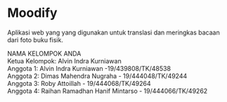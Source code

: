 # Moodify
Aplikasi web yang yang digunakan untuk translasi dan  meringkas bacaan dari foto buku fisik. <br/>

NAMA KELOMPOK ANDA  <br/>
Ketua Kelompok: Alvin Indra Kurniawan  <br/>
Anggota 1: Alvin Indra Kurniawan -19/439808/TK/48538 <br/>
Anggota 2:  Dimas Mahendra Nugraha - 19/444048/TK/49244 <br/>
Anggota 3: Roby Attoillah - 19/444068/TK/49264  <br/>
Anggota 4: Raihan Ramadhan Hanif Mintarso - 19/444066/TK/49262 <br/>


<!-- aplikasi web ini akan memproses photo buku fisik yang kita input, setelahnya akan diproses dam akan menampilkan text hasil ringkasan dari foto buku.
untuk skematik kerangkanya seperti berukut>> <br/>

#### Skematik
![image info](./assets/skematik_PR5.png) <br/>

#### Paparan 
Pada Project ini, menggunakan NextJs sebagai framework ReactJs untuk keperluan frontendnya. dan akan dideploy menggunakan azure app service.
pada bagian frontend nantinya akan menuntun pengguna untuk melakukan input foto buku fisik yang ingin mereka dapatkan hasil ringkasannya. <br/>

setelah foto tersebut diterima selanjutnya akan diteruskan ke azure app service untuk keperluan backend yang akan disimpan data sementaranya di CosmosDB.<br/>
pada bagian backend terdapat beberaoa flow yang berlangsung:<br/>

1. Foto akan diproses dan dibaca oleh azure cognitive service-computer vision dan didapatkan isi text dari foto yang diinput tadi.<br/>
2. setelah itu text akan ditranslate dengan menggunakan azure cognitive service-Translator dan didapatkan diterjemahkan ke bahasa yang diinginkan<br/>
3. setelah itu text yang sudah diterjemahkan, selanjutnya di rinkas pada ML yaitu NLTK dengan menggunakan text summarization.<br/>
4. text yang telah di ringkas ditampilkan pada web Moodify.<br/>
<br/>
Skematik masih dapat berubah sesuai dengan pertimbangan dan setelah mendapatkan ilmu baru ketika melakukan praktikum di modul selanjutnya.<br/>

model :
https://colab.research.google.com/drive/1SzQSpVmhTLIAmHCHBXOhMi0VhsQzsapQ?usp=sharing -->
